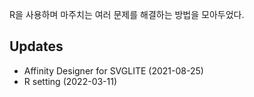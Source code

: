 R을 사용하며 마주치는 여러 문제를 해결하는 방법을 모아두었다.


## Updates
- Affinity Designer for SVGLITE (2021-08-25)
- R setting (2022-03-11)





